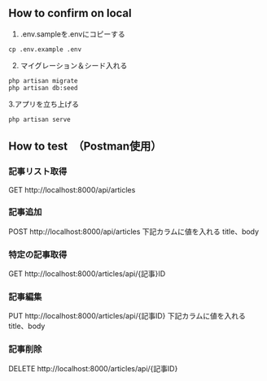 ## How to confirm on local
1. .env.sampleを.envにコピーする
```
cp .env.example .env
```

2. マイグレーション＆シード入れる
```
php artisan migrate
php artisan db:seed
```
3.アプリを立ち上げる
```
php artisan serve
```

## How to test　（Postman使用）

### 記事リスト取得
GET http://localhost:8000/api/articles

### 記事追加
POST http://localhost:8000/api/articles
下記カラムに値を入れる
title、body

### 特定の記事取得
GET http://localhost:8000/articles/api/{記事}ID

### 記事編集
PUT http://localhost:8000/articles/api/{記事ID}
下記カラムに値を入れる
title、body

### 記事削除
DELETE http://localhost:8000/articles/api/{記事ID}


